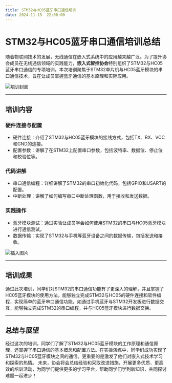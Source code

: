 ```yaml
---
title: STM32与HC05蓝牙串口通信培训
date: 2024-11-15  22:00:00
---
```

# STM32与HC05蓝牙串口通信培训总结
随着物联网技术的发展，无线通信在嵌入式系统中的应用越来越广泛。为了提升协会成员在无线通信领域的实践能力，**嵌入式智控协会**特别组织了STM32与HC05蓝牙串口通信的专项培训。本次培训聚焦于STM32单片机与HC05蓝牙模块的串口通信技术，旨在让成员掌握蓝牙通信的基本原理和实际应用。

![培训封面](https://pic.imgdb.cn/item/67544004d0e0a243d4dfc5f5.jpg)

---

## 培训内容
### 硬件连接与配置
- 硬件连接：介绍了STM32与HC05蓝牙模块的接线方式，包括TX、RX、VCC和GND的连接。
- 配置参数：讲解了在STM32上配置串口参数，包括波特率、数据位、停止位和校验位等。
### 代码讲解
- 串口通信编程：详细讲解了STM32的串口初始化代码，包括GPIO和USART的配置。
- 中断处理：讲解了如何编写串口中断处理函数，用于接收和发送数据。
### 实践操作
- 蓝牙模块测试：通过实验让成员学会如何使用STM32的串口与HC05蓝牙模块进行通信测试。
- 数据传输：实现了STM32与手机等蓝牙设备之间的数据传输，包括发送和接收。

![插入图片](https://pic.imgdb.cn/item/67544240d0e0a243d4dfc6bc.jpg)

---

## 培训成果
通过此次培训，同学们对STM32的串口通信功能有了更深入的理解，并且掌握了HC05蓝牙模块的使用方法。能够独立完成STM32与HC05的硬件连接和软件编程，实现简单的蓝牙串口通信功能，如通过手机蓝牙与STM32开发板进行数据交互，能够独立完成STM32的串口编程，并与HC05蓝牙模块进行数据交换。

---

## 总结与展望
经过这次的培训，同学们了解了STM32与HC05蓝牙模块的工作原理和通信原理，还掌握了串口通信的基本概念和配置方法。在实操演练中，同学们成功实现了STM32与HC05蓝牙模块之间的通信。更重要的是激发了他们对嵌入式技术学习和探索的热情。
未来，协会将会总结经验和采取改进措施，开展更多优质、更高效的培训活动，为同学们提供更多的学习平台，帮助同学们学到新知识，共同探讨难题一起进步！